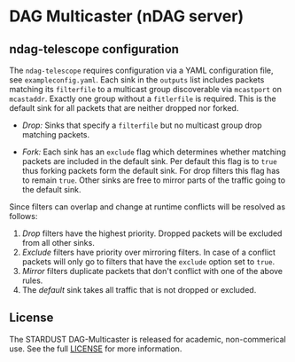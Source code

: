 # DAG Multicaster (nDAG server)

## ndag-telescope configuration

The `ndag-telescope` requires configuration via a YAML configuration file, see `exampleconfig.yaml`. Each sink in the `outputs` list includes packets matching its `filterfile` to a multicast group discoverable via `mcastport` on `mcastaddr`. Exactly one group without a `fitlerfile` is required. This is the default sink for all packets that are neither dropped nor forked.

* *Drop:* Sinks that specify a `filterfile` but no multicast group drop matching packets.

* *Fork:* Each sink has an `exclude` flag which determines whether matching packets are included in the default sink. Per default this flag is to `true` thus forking packets form the default sink. For drop filters this flag has to remain `true`. Other sinks are free to mirror parts of the traffic going to the default sink.

Since filters can overlap and change at runtime conflicts will be resolved as follows:

1. *Drop* filters have the highest priority. Dropped packets will be excluded from all other sinks.
2. *Exclude* filters have priority over mirroring filters. In case of a conflict packets will only go to filters that have the `exclude` option set to `true`.
3. *Mirror* filters duplicate packets that don't conflict with one of the above rules.
4. The *default* sink takes all traffic that is not dropped or excluded.

## License

The STARDUST DAG-Multicaster is released for academic, non-commerical use. See the full [LICENSE](/LICENSE) for more information.
